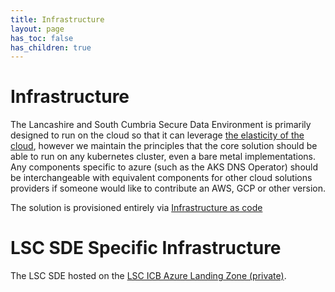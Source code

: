 ```yaml
---
title: Infrastructure
layout: page
has_toc: false
has_children: true
---
```


# Infrastructure
The Lancashire and South Cumbria Secure Data Environment is primarily designed to run on the cloud so that it can leverage [the elasticity of the cloud](./Infrastructure/Elastic-Compute-Resource.md), however we maintain the principles that the core solution should be able to run on any kubernetes cluster, even a bare metal implementations. Any components specific to azure (such as the AKS DNS Operator) should be interchangeable with equivalent components for other cloud solutions providers if someone would like to contribute an AWS, GCP or other version.

The solution is provisioned entirely via [Infrastructure as code](./Infrastructure/IAC.md)

# LSC SDE Specific Infrastructure
The LSC SDE hosted on the [LSC ICB Azure Landing Zone (private)](https://lthtr.sharepoint.com/:b:/r/sites/LSCSDELTH/Shared%20Documents/Development%20Team/Infrastructure/LSC%20ICB%20-%20Azure%20Landing%20Zone%20-%20Handover%20v1.0.pdf?csf=1&web=1&e=WCo7YE).